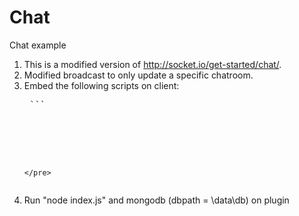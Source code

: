 Chat
=========

Chat example

1. This is a modified version of http://socket.io/get-started/chat/.
2. Modified broadcast to only update a specific chatroom.
3. Embed the following scripts on client:
    <pre>
    ```
    <code><script type="text/javascript" src="/js/jquery-1.10.2.js"></script></code>
    <code><script src="http://localhost:3000/socket.io/socket.io.js"></script></code>
    <code><script type="text/javascript" src="<path-to-plugin-domain>/public/javascripts/chat.js"></script></code>
    <code><script type="text/javascript">$(function(){ $('#chat').initChat(<chatroom-name>); });
    </script></code>
    ```
    </pre>
4. Run "node index.js" and mongodb (dbpath = \data\db) on plugin
